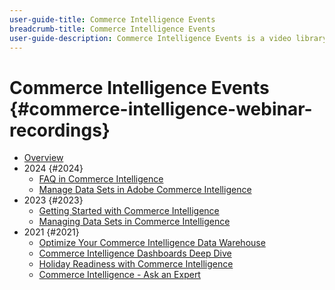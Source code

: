 ```yaml
---
user-guide-title: Commerce Intelligence Events
breadcrumb-title: Commerce Intelligence Events
user-guide-description: Commerce Intelligence Events is a video library where experts and peers have shared their thoughts and ideas on Adobe Commerce Intelligence.
---
```


# Commerce Intelligence Events  {#commerce-intelligence-webinar-recordings}

+ [Overview](overview.md)
+ 2024 {#2024}
  + [FAQ in Commerce Intelligence](2024/faq-in-commerce-intelligence.md)
  + [Manage Data Sets in Adobe Commerce Intelligence](2024/manage-data-sets-adobe-commerce.md)
+ 2023 {#2023}
  + [Getting Started with Commerce Intelligence](2023/getting-started.md)
  + [Managing Data Sets in Commerce Intelligence](2023/manage-data-sets.md)
+ 2021 {#2021}
  + [Optimize Your Commerce Intelligence Data Warehouse](2021-22/optimize-data-warehouse.md)
  + [Commerce Intelligence Dashboards Deep Dive](2021-22/dashboards-deep-dive.md)
  + [Holiday Readiness with Commerce Intelligence](2021-22/holiday-readiness.md)
  + [Commerce Intelligence - Ask an Expert](2021-22/ask-expert.md)
  
<!--+ Commerce Events {#commerce-events}
  + [Overview](commerce-events/overview.md)
  + 2022 {#2022}
    + [Top Tips and Tricks for Adobe Campaign Standard](customer-journeys/2022/tips-and-tricks.md)
    + [Develop and customize data models in Adobe [!DNL Campaign Classic]](customer-journeys/2022/data-models.md)

+ Data and insights {#commerce-release-updates}
  + [Overview](commerce-release-updates/overview.md)
  + 2022 {#2022}
    + [Innovations and trends](data-and-insights/2022/innovations.md)
    + [Sensei and Analysis Workspace](data-and-insights/2022/sensei.md)
    + [Personalize and automate with Adobe Target](data-and-insights/2022/personalize.md)
    + [Analytics and Target applications for Mobile and Apps](data-and-insights/2022/mobile-and-apps.md)
    + [Cross Device Analytics and Customer Journey Analytics](data-and-insights/2022/cross-device-analytics.md) -->